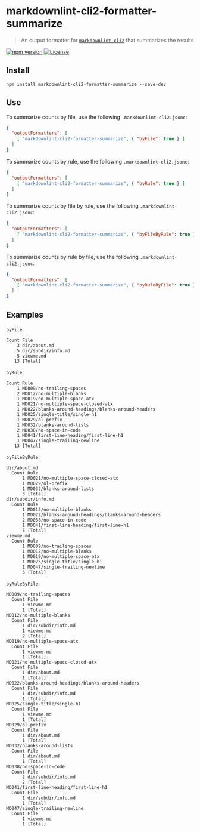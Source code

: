 # markdownlint-cli2-formatter-summarize

> An output formatter for [`markdownlint-cli2`][markdownlint-cli2] that
> summarizes the results

[![npm version][npm-image]][npm-url]
[![License][license-image]][license-url]

## Install

```shell
npm install markdownlint-cli2-formatter-summarize --save-dev
```

## Use

To summarize counts by file, use the following `.markdownlint-cli2.jsonc`:

```json
{
  "outputFormatters": [
    [ "markdownlint-cli2-formatter-summarize", { "byFile": true } ]
  ]
}
```

To summarize counts by rule, use the following `.markdownlint-cli2.jsonc`:

```json
{
  "outputFormatters": [
    [ "markdownlint-cli2-formatter-summarize", { "byRule": true } ]
  ]
}
```

To summarize counts by file by rule, use the following
`.markdownlint-cli2.jsonc`:

```json
{
  "outputFormatters": [
    [ "markdownlint-cli2-formatter-summarize", { "byFileByRule": true } ]
  ]
}
```

To summarize counts by rule by file, use the following
`.markdownlint-cli2.jsonc`:

```json
{
  "outputFormatters": [
    [ "markdownlint-cli2-formatter-summarize", { "byRuleByFile": true } ]
  ]
}
```

## Examples

`byFile`:

```text
Count File
    3 dir/about.md
    5 dir/subdir/info.md
    5 viewme.md
   13 [Total]
```

`byRule`:

```text
Count Rule
    1 MD009/no-trailing-spaces
    2 MD012/no-multiple-blanks
    1 MD019/no-multiple-space-atx
    1 MD021/no-multiple-space-closed-atx
    1 MD022/blanks-around-headings/blanks-around-headers
    1 MD025/single-title/single-h1
    1 MD029/ol-prefix
    1 MD032/blanks-around-lists
    2 MD038/no-space-in-code
    1 MD041/first-line-heading/first-line-h1
    1 MD047/single-trailing-newline
   13 [Total]
```

`byFileByRule`:

```text
dir/about.md
  Count Rule
      1 MD021/no-multiple-space-closed-atx
      1 MD029/ol-prefix
      1 MD032/blanks-around-lists
      3 [Total]
dir/subdir/info.md
  Count Rule
      1 MD012/no-multiple-blanks
      1 MD022/blanks-around-headings/blanks-around-headers
      2 MD038/no-space-in-code
      1 MD041/first-line-heading/first-line-h1
      5 [Total]
viewme.md
  Count Rule
      1 MD009/no-trailing-spaces
      1 MD012/no-multiple-blanks
      1 MD019/no-multiple-space-atx
      1 MD025/single-title/single-h1
      1 MD047/single-trailing-newline
      5 [Total]
```

`byRuleByFile`:

```text
MD009/no-trailing-spaces
  Count File
      1 viewme.md
      1 [Total]
MD012/no-multiple-blanks
  Count File
      1 dir/subdir/info.md
      1 viewme.md
      2 [Total]
MD019/no-multiple-space-atx
  Count File
      1 viewme.md
      1 [Total]
MD021/no-multiple-space-closed-atx
  Count File
      1 dir/about.md
      1 [Total]
MD022/blanks-around-headings/blanks-around-headers
  Count File
      1 dir/subdir/info.md
      1 [Total]
MD025/single-title/single-h1
  Count File
      1 viewme.md
      1 [Total]
MD029/ol-prefix
  Count File
      1 dir/about.md
      1 [Total]
MD032/blanks-around-lists
  Count File
      1 dir/about.md
      1 [Total]
MD038/no-space-in-code
  Count File
      2 dir/subdir/info.md
      2 [Total]
MD041/first-line-heading/first-line-h1
  Count File
      1 dir/subdir/info.md
      1 [Total]
MD047/single-trailing-newline
  Count File
      1 viewme.md
      1 [Total]
```

<!-- markdownlint-disable line-length -->

[license-image]: https://img.shields.io/npm/l/markdownlint-cli2-formatter-summarize.svg
[license-url]: https://opensource.org/licenses/MIT
[markdownlint-cli2]: https://github.com/DavidAnson/markdownlint-cli2
[npm-image]: https://img.shields.io/npm/v/markdownlint-cli2-formatter-summarize.svg
[npm-url]: https://www.npmjs.com/package/markdownlint-cli2-formatter-summarize
